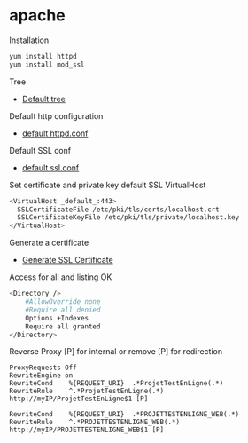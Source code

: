 # apache

Installation
```bash
yum install httpd
yum install mod_ssl
```

Tree
* [Default tree](tree.md)

Default http configuration
* [default httpd.conf](httpd.conf.md)


Default SSL conf
* [default ssl.conf](ssl.conf.md)

Set certificate and private key default SSL VirtualHost 
```bash
<VirtualHost _default_:443>
  SSLCertificateFile /etc/pki/tls/certs/localhost.crt
  SSLCertificateKeyFile /etc/pki/tls/private/localhost.key
</VirtualHost>
```

Generate a certificate
* [Generate SSL Certificate](https://github.com/davidboukari/ssl)


Access for all and listing OK
```bash
<Directory />
    #AllowOverride none
    #Require all denied
    Options +Indexes
    Require all granted
</Directory>
```

Reverse Proxy [P] for internal or remove [P] for redirection
```
ProxyRequests Off
RewriteEngine on
RewriteCond    %{REQUEST_URI}  .*ProjetTestEnLigne(.*)
RewriteRule    ^.*ProjetTestEnLigne(.*)      http://myIP/ProjetTestEnLigne$1 [P]

RewriteCond    %{REQUEST_URI}  .*PROJETTESTENLIGNE_WEB(.*)
RewriteRule    ^.*PROJETTESTENLIGNE_WEB(.*)      http://myIP/PROJETTESTENLIGNE_WEB$1 [P]
